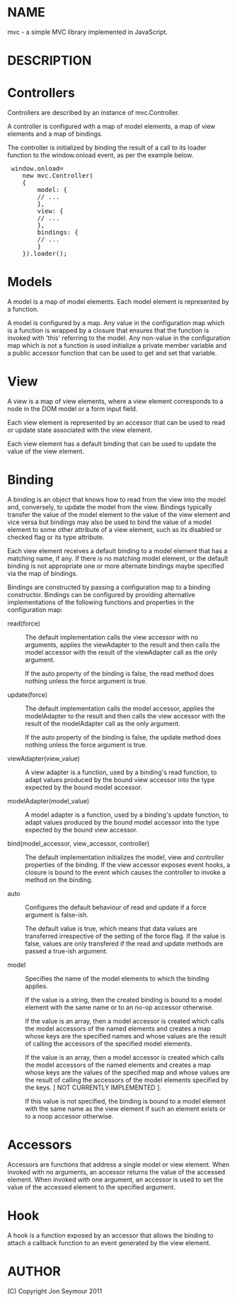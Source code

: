 NAME
====
mvc - a simple MVC library implemented in JavaScript.

DESCRIPTION
===========

Controllers
===========
Controllers are described by an instance of mvc.Controller.

A controller is configured with a map of model elements, a map of view elements and a map of bindings.

The controller is initialized by binding the result of a call to its loader function to the
window.onload event, as per the example below.

<pre>
 window.onload=
    new mvc.Controller(
	{
	    model: {
		// ...
	    },
	    view: {
		// ...
	    },
	    bindings: {
		// ...
	    }
	}).loader();
</pre>
Models
======
A model is a map of model elements. Each model element is represented by a function.

A model is configured by a map. Any value in the configuration map which is a function
is wrapped by a closure that ensures that the function is invoked with 'this' referring
to the model. Any non-value in the configuration map which is not a function is used
initialize a private member variable and a public accessor function that can be used to get and set
that variable.

View
====
A view is a map of view elements, where a view element corresponds to a node in the DOM model
or a form input field. 

Each view element is represented by an accessor that can be used to read or update state 
associated with the view element.

Each view element has a default binding that can be used to update the value of the view element.

Binding
=======
A binding is an object that knows how to read from the view into the model and, conversely, to
update the model from the view. Bindings typically transfer the value of the model element to the
value of the view element and vice versa but bindings may also be used to bind the value of a model
element to some other attribute of a view element, such as its disabled or checked flag or its type
attribute.

Each view element receives a default binding to a model element that has a matching name, if any. If there is 
no matching model element, or the default binding is not appropriate one or more alternate bindings 
maybe specified via the map of bindings.

Bindings are constructed by passing a configuration map to a binding constructor. Bindings 
can be configured by providing alternative implementations of the following functions and properties in the 
configuration map:

<dl>
  <dt>read(force)</dt>
  <dd>
    <p>The default implementation calls the view accessor with no arguments, applies the viewAdapter 
      to the result and then calls the model accessor with the result of the viewAdapter call as the only argument.</p>
    <p>If the auto property of the binding is false, the read method does nothing unless the force argument is true.</p>
  </dd>

  <dt>update(force)</dt>
  <dd>
    <p>The default implementation calls the model accessor, applies the modelAdapter to the result and then
    calls the view accessor with the result of the modelAdapter call as the only argument.</p>
    <p>If the auto property of the binding is false, the update method does nothing unless the force argument is true.</p>
  </dd>

  <dt>viewAdapter(view_value)</dt>
  <dd>
    <p>A view adapter is a function, used by a binding's read function, to adapt values produced by 
    the bound view accessor into the type expected by the bound model accessor.</p>
  </dd>     	   

  <dt>modelAdapter(model_value)</dt>
  <dd>
    <p>A model adapter is a function, used by a binding's update function, to adapt values 
    produced by the bound model accessor into the type expected by the bound view accessor.</p>
  </dd>

  <dt>bind(model_accessor, view_accessor, controller)</dt>
  <dd>
    <p>
      The default implementation initializes the model, view and controller properties of the binding. If the 
      view accessor exposes event hooks, a closure is bound to the event which causes the controller to 
      invoke a method on the binding. 
    </p>
  </dd>

  <dt>auto</dt>
  <dd>	
    <p>Configures the default behaviour of read and update if a force argument is false-ish.</p>
    <p>The default value is true, which means that data values are transferred irrespective of the setting
      of the force flag. If the value is false, values are only transfered if the read and update methods
      are passed a true-ish argument.</p>
  </dd>

  <dt>model</dt>
  <dd>
    <p>Specifies the name of the model elements to which the binding applies.</p>
    <p>If the value is a string, then the created binding is bound to a model element with the same name or to an 
    no-op accessor otherwise.</p>
    <p>If the value is an array, then a model accessor is created which calls the model accessors of the named
      elements and creates a map whose keys are the specified names and whose values are the result of
    calling the accessors of the specified model elements.</p>
    <p>If the value is an array, then a model accessor is created which calls the model accessors of the named
      elements and creates a map whose keys are the values of the specified map and whose values are the result
      of calling the accessors of the model elements specified by the keys. [ NOT CURRENTLY IMPLEMENTED ].
    <p>If this value is not specified, the binding is bound to a model element with the same name as the 
      view element if such an element exists or to a noop accessor otherwise.</p>
  </dd>

</dl>

Accessors
=========
Accessors are functions that address a single model or view element. When invoked with no arguments, 
an accessor returns the value of the accessed element. When invoked with one argument, 
an accessor is used to set the value of the accessed element to the specified argument.

Hook
====
A hook is a function exposed by an accessor that allows the binding to attach a callback function to an 
event generated by the view element.

AUTHOR
======
(C) Copyright Jon Seymour 2011
	
